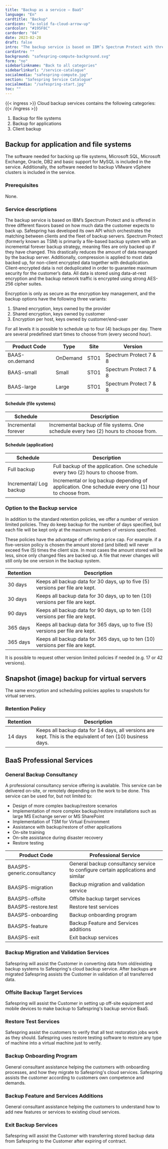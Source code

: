 ```yaml
---
title: "Backup as a service – BaaS"
language: "En"
cardtitle: "Backup"
cardicon: "fa-solid fa-cloud-arrow-up"
cardcolor: "#195F8C"
cardorder: "04"
date: 2023-02-28
draft: false
intro: "The backup service is based on IBM’s Spectrum Protect with three different flavors."
cardintro: ""
background: "safespring-compute-background.svg"
form: "no"
sidebarlinkname: "Back to all categories"
sidebarlinkurl: "/service-catalogue"
socialmedia: "safespring-compute.jpg"
section: "Safespring Service Catalogue"
socialmedia: "/safespring-start.jpg"
toc: ""
---
```



{{< ingress >}}
Cloud backup services contains the following categories:
{{< /ingress >}}

1. Backup for file systems
1. Backup for applications
1. Client backup

## Backup for application and file systems

The software needed for backing up file systems, Microsoft SQL, Microsoft Exchange, Oracle, DB2 and basic support for MySQL is included in the service. Additionally, the software needed to backup VMware vSphere clusters is included in the service.

### Prerequisites

None.

### Service descriptions

The backup service is based on IBM’s Spectrum Protect and is offered in three different flavors based on how much data the customer expects to back up. Safespring has developed its own API which orchestrates the matching between clients and the fleet of backup servers. Spectrum Protect (formerly known as TSM) is primarily a file-based backup system with an incremental forever backup strategy, meaning files are only backed up if they have changed. This drastically reduces the amount of data managed by the backup server. Additionally, compression is applied to most data backed up, for non-client encrypted data together with deduplication. Client-encrypted data is not deduplicated in order to guarantee maximum security for the customer’s data. All data is stored using data-at-rest encryption and the backup network traffic is encrypted using strong AES-256 cipher suites.

Encryption is only as secure as the encryption key management, and the backup options have the following three variants:

1. Shared encryption, keys owned by the provider
1. Shared encryption, keys owned by customer
1. Encryption per host, keys owned by customer/end-user

For all levels it is possible to schedule up to four (4) backups per day. There are several predefined start times to choose from (every second hour).

| Product Code   | Type     | Site | Version                |
|----------------|----------|------|------------------------|
| BAAS-on.demand | OnDemand | STO1 | Spectrum Protect 7 & 8 |
| BAAS-small     | Small    | STO1 | Spectrum Protect 7 & 8 |
| BAAS-large     | Large    | STO1 | Spectrum Protect 7 & 8 |

#### Schedule (file systems)

| Schedule            | Description                                                                          |
|---------------------|--------------------------------------------------------------------------------------|
| Incremental forever | Incremental backup of file systems. One schedule every two (2) hours to choose from. |

#### Schedule (application)

| Schedule                | Description                                                                                         |
|-------------------------|-----------------------------------------------------------------------------------------------------|
| Full backup             | Full backup of the application. One schedule every two (2) hours to choose from.                    |
| Incremental/ Log backup | Incremental or log backup depending of application. One schedule every one (1) hour to choose from. |

### Option to the Backup service

In addition to the standard retention policies, we offer a number of version limited policies. They do keep backup for the number of days specified, but each file will be kept only at the maximum numbers of versions specified.

These policies have the advantage of offering a price cap. For example. if a five-version policy is chosen the amount stored (and billed) will never exceed five (5) times the client size. In most cases the amount stored will be less, since only changed files are backed up. A file that never changes will still only be one version in the backup system.

| Retention | Description                                                                    |
|-----------|--------------------------------------------------------------------------------|
| 30 days   | Keeps all backup data for 30 days, up to five (5) versions per file are kept.  |
| 30 days   | Keeps all backup data for 30 days, up to ten (10) versions per file are kept.  |
| 90 days   | Keeps all backup data for 90 days, up to ten (10) versions per file are kept.  |
| 365 days  | Keeps all backup data for 365 days, up to five (5) versions per file are kept. |
| 365 days  | Keeps all backup data for 365 days, up to ten (10) versions per file are kept. |

It is possible to request other version limited policies if needed (e.g. 17 or 42 versions).


## Snapshot (image) backup for virtual servers
The same encryption and scheduling policies applies to snapshots for virtual servers. 

### Retention Policy
| Retention | Description                                                                                                 |
|-----------|-------------------------------------------------------------------------------------------------------------|
| 14 days   | Keeps all backup data for 14 days, all versions are kept. This is the equivalent of ten (10) business days. |

## BaaS Professional Services

### General Backup Consultancy
A professional consultancy service offering is available. This service can be delivered on-site, or remotely depending on the work to be done. This service can be used for, but not limited to:

- Design of more complex backup/restore scenarios
- Implementation of more complex backup/restore installations such as large MS Exchange server or MS SharePoint
- Implementation of TSM for Virtual Environment
- Assistance with backup/restore of other applications
- On-site training
- On-site assistance during disaster recovery
- Restore testing

| Product Code               | Professional Service                                                             |
|----------------------------|----------------------------------------------------------------------------------|
| BAASPS-generic.consultancy | General backup consultancy service to configure certain applications and similar |
| BAASPS-migration           | Backup migration and validation service                                          |
| BAASPS-offsite             | Offsite backup target services                                                   |
| BAASPS-restore.test        | Restore test services                                                            |
| BAASPS-onboarding          | Backup onboarding program                                                        |
| BAASPS-feature             | Backup Feature and Services additions                                            |
| BAASPS-exit                | Exit backup services                                                             |

### Backup Migration and Validation Services
Safespring will assist the Customer in converting data from old/existing backup systems to Safespring's cloud backup service. After backups are migrated Safespring assists the Customer in validation of all transferred data.

### Offsite Backup Target Services
Safespring will assist the Customer in setting up off-site equipment and mobile devices to make backup to Safespring's backup service BaaS.

### Restore Test Services
Safespring assist the customers to verify that all test restoration jobs work as they should. Safespring uses restore testing software to restore any type of machine into a virtual machine just to verify.

### Backup Onboarding Program
General consultant assistance helping the customers with onboarding processes, and how they migrate to Safespring's cloud services. Safespring assists the customer according to customers own competence and demands.

### Backup Feature and Services Additions
General consultant assistance helping the customers to understand how to add new features or services to existing cloud services.

### Exit Backup Services
Safespring will assist the Customer with transferring stored backup data from Safespring to the Customer after expiring of contract.




